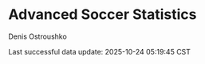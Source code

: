 # Advanced Soccer Statistics
Denis Ostroushko

<!-- gfm -->

Last successful data update: 2025-10-24 05:19:45 CST
